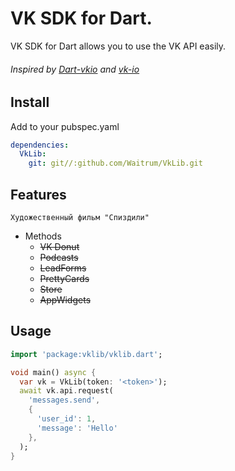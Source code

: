 # VK SDK for Dart.

VK SDK for Dart allows you to use the VK API easily.

###### Inspired by [Dart-vkio](!https://github.com/nitreojs/dart-vkio) and [vk-io](https://github.com/negezor/vk-io)

## Install
Add to your pubspec.yaml
```yaml
dependencies:
  VkLib: 
    git: git//:github.com/Waitrum/VkLib.git
```

## Features
 ```Художественный фильм "Спиздили"```
 
 - Methods
    - ~~VK Donut~~
    - ~~Podcasts~~
    - ~~LeadForms~~
    - ~~PrettyCards~~
    - ~~Store~~
    - ~~AppWidgets~~
## Usage

```dart
import 'package:vklib/vklib.dart';

void main() async {
  var vk = VkLib(token: '<token>');
  await vk.api.request(
    'messages.send',
    {
      'user_id': 1,
      'message': 'Hello'
    },
  );
}
```




